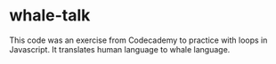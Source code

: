 # whale-talk
This code was an exercise from Codecademy to practice with loops in Javascript. It translates human language to whale language. 

